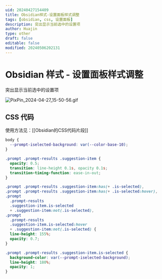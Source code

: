 ```yaml
---
uid: 20240427154409
title: Obsidian样式-设置面板样式调整
tags: [obsidian, css, 设置面板]
description: 突出显示当前选中的设置项
author: Huajin
type: other
draft: false
editable: false
modified: 20240506202131
---
```


# Obsidian 样式 - 设置面板样式调整

突出显示当前选中的设置项

![PixPin_2024-04-27_15-50-56.gif](https://cdn.pkmer.cn/images/PixPin_2024-04-27_15-50-56.gif!pkmer)

## CSS 代码

使用方法见：[[Obsidian的CSS代码片段]]

```css
body {
  --prompt-iselected-background: var(--color-base-10);
}

.prompt .prompt-results .suggestion-item {
  opacity: 0.5;
  transition: line-height 0.1s, opacity 0.1s;
  transition-timing-function: ease-in-out;
}

.prompt .prompt-results .suggestion-item:has(+ .is-selected),
.prompt .prompt-results .suggestion-item:has(+ .is-selected:hover),
.prompt
  .prompt-results
  .suggestion-item.is-selected
  + .suggestion-item:not(.is-selected),
.prompt
  .prompt-results
  .suggestion-item.is-selected:hover
  + .suggestion-item:not(.is-selected) {
  line-height: 155%;
  opacity: 0.7;
}

.prompt .prompt-results .suggestion-item.is-selected {
  background-color: var(--prompt-iselected-background);
  line-height: 180%;
  opacity: 1;
}
```